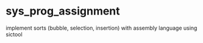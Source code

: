 # sys_prog_assignment
implement sorts (bubble, selection, insertion) with assembly language using sictool

